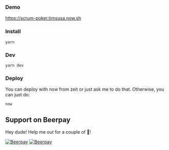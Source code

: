 ### Demo
https://scrum-poker.timsusa.now.sh

### Install
```
yarn 
```

### Dev
```
yarn dev
``` 

### Deploy
You can deploy with now from zeit or just ask me to do that. Otherwise, you can just do: 
```
now
``` 

## Support on Beerpay
Hey dude! Help me out for a couple of :beers:!

[![Beerpay](https://beerpay.io/TimSusa/scrum-poker/badge.svg?style=beer-square)](https://beerpay.io/TimSusa/scrum-poker)  [![Beerpay](https://beerpay.io/TimSusa/scrum-poker/make-wish.svg?style=flat-square)](https://beerpay.io/TimSusa/scrum-poker?focus=wish)